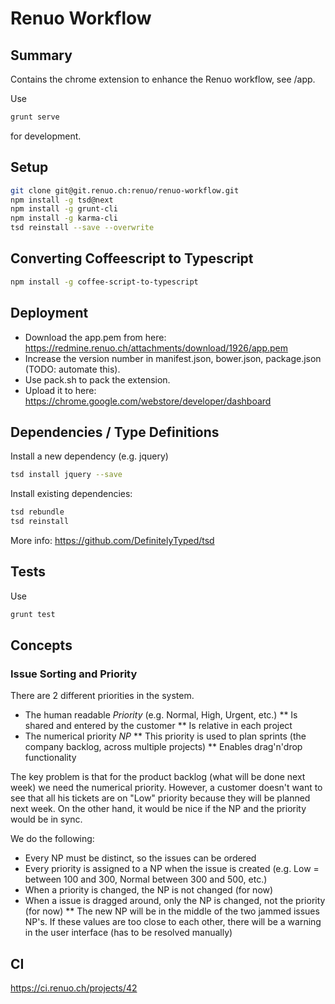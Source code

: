 # Renuo Workflow

## Summary

Contains the chrome extension to enhance the Renuo workflow, see /app.

Use

```sh
grunt serve
```

for development.

## Setup

```sh
git clone git@git.renuo.ch:renuo/renuo-workflow.git
npm install -g tsd@next
npm install -g grunt-cli
npm install -g karma-cli
tsd reinstall --save --overwrite
```

## Converting Coffeescript to Typescript

```sh
npm install -g coffee-script-to-typescript
```

## Deployment

* Download the app.pem from here: https://redmine.renuo.ch/attachments/download/1926/app.pem
* Increase the version number in manifest.json, bower.json, package.json (TODO: automate this).
* Use pack.sh to pack the extension.
* Upload it to here: https://chrome.google.com/webstore/developer/dashboard

## Dependencies / Type Definitions

Install a new dependency (e.g. jquery)

```sh
tsd install jquery --save
```

Install existing dependencies:

```sh
tsd rebundle
tsd reinstall
```

More info: https://github.com/DefinitelyTyped/tsd

## Tests

Use 

```sh
grunt test
```

## Concepts

### Issue Sorting and Priority

There are 2 different priorities in the system.

* The human readable *Priority* (e.g. Normal, High, Urgent, etc.)
** Is shared and entered by the customer
** Is relative in each project
* The numerical priority *NP* 
** This priority is used to plan sprints (the company backlog, across multiple projects)
** Enables drag'n'drop functionality

The key problem is that for the product backlog (what will be done next week) we need the numerical priority.
However, a customer doesn't want to see that all his tickets are on "Low" priority because they will be planned next
week. On the other hand, it would be nice if the NP and the priority would be in sync.

We do the following:

* Every NP must be distinct, so the issues can be ordered
* Every priority is assigned to a NP when the issue is created (e.g. Low = between 100 and 300, Normal between 300 and 
500, etc.)
* When a priority is changed, the NP is not changed (for now)
* When a issue is dragged around, only the NP is changed, not the priority (for now)
** The new NP will be in the middle of the two jammed issues NP's. If these values are too close to each other, there
will be a warning in the user interface (has to be resolved manually)

## CI

https://ci.renuo.ch/projects/42
